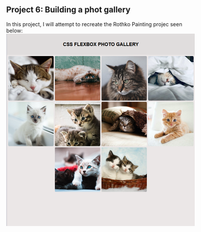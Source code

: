 ## Project 6: Building a phot gallery

In this project, I will attempt to recreate the Rothko Painting projec seen below:
![screenshpot](Images/screenshot.PNG)
